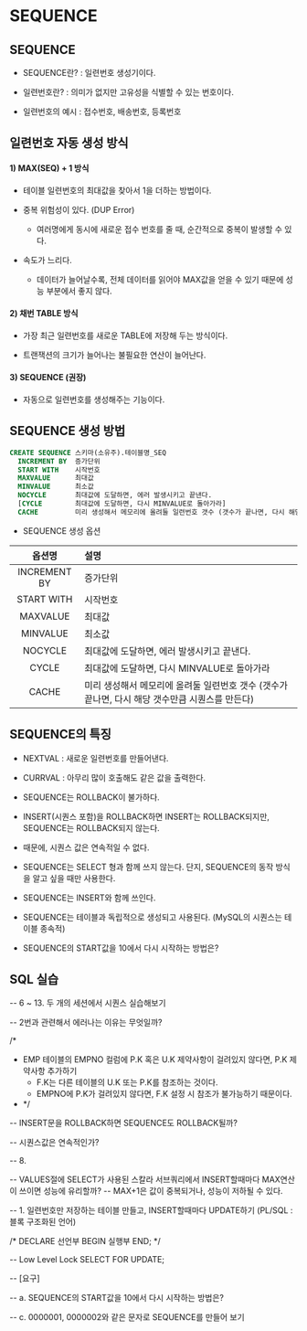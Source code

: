 # SEQUENCE

## SEQUENCE
- SEQUENCE란? : 일련번호 생성기이다.  

- 일련번호란? : 의미가 없지만 고유성을 식별할 수 있는 번호이다.

- 일련번호의 예시 : 접수번호, 배송번호, 등록번호


## 일련번호 자동 생성 방식

#### 1) MAX(SEQ) + 1 방식
- 테이블 일련번호의 최대값을 찾아서 1을 더하는 방법이다.

- 중복 위험성이 있다. (DUP Error)

  - 여러명에게 동시에 새로운 접수 번호를 줄 때, 순간적으로 중복이 발생할 수 있다.

- 속도가 느리다. 

  - 데이터가 늘어날수록, 전체 데이터를 읽어야 MAX값을 얻을 수 있기 때문에 성능 부분에서 좋지 않다. 


#### 2) 채번 TABLE 방식

- 가장 최근 일련번호를 새로운 TABLE에 저장해 두는 방식이다. 

- 트랜잭션의 크기가 늘어나는 불필요한 연산이 늘어난다. 

#### 3) SEQUENCE (권장)

- 자동으로 일련번호를 생성해주는 기능이다.

## SEQUENCE 생성 방법

```SQL
CREATE SEQUENCE 스키마(소유주).테이블명_SEQ
  INCREMENT BY  증가단위
  START WITH    시작번호
  MAXVALUE      최대값
  MINVALUE      최소값
  NOCYCLE       최대값에 도달하면, 에러 발생시키고 끝낸다.
  [CYCLE        최대값에 도달하면, 다시 MINVALUE로 돌아가라]
  CACHE         미리 생성해서 메모리에 올려둘 일련번호 갯수 (갯수가 끝나면, 다시 해당 갯수만큼 시퀀스를 만든다)
```

 - SEQUENCE 생성 옵션

|옵션명        |설명   |
|:------------:|:-----|
|INCREMENT BY  |증가단위|
|START WITH    |시작번호|
|MAXVALUE      |최대값|
|MINVALUE      |최소값|
|NOCYCLE       |최대값에 도달하면, 에러 발생시키고 끝낸다.|
|CYCLE         |최대값에 도달하면, 다시 MINVALUE로 돌아가라|
|CACHE         |미리 생성해서 메모리에 올려둘 일련번호 갯수 (갯수가 끝나면, 다시 해당 갯수만큼 시퀀스를 만든다)|



## SEQUENCE의 특징

- NEXTVAL : 새로운 일련번호를 만들어낸다.

- CURRVAL : 아무리 많이 호출해도 같은 값을 출력한다. 

- SEQUENCE는 ROLLBACK이 불가하다.

- INSERT(시퀀스 포함)을 ROLLBACK하면 INSERT는 ROLLBACK되지만, SEQUENCE는 ROLLBACK되지 않는다.

- 때문에, 시퀀스 값은 연속적일 수 없다. 

- SEQUENCE는 SELECT 형과 함께 쓰지 않는다. 단지, SEQUENCE의 동작 방식을 알고 싶을 때만 사용한다. 

- SEQUENCE는 INSERT와 함께 쓰인다. 

- SEQUENCE는 테이블과 독립적으로 생성되고 사용된다. (MySQL의 시퀀스는 테이블 종속적)


- SEQUENCE의 START값을 10에서 다시 시작하는 방법은?


## SQL 실습

-- 6 ~ 13. 두 개의 세션에서 시퀀스 실습해보기

-- 2번과 관련해서 에러나는 이유는 무엇일까?

/*
- EMP 테이블의 EMPNO 컬럼에 P.K 혹은 U.K 제약사항이 걸려있지 않다면,  P.K 제약사항 추가하기
  - F.K는 다른 테이블의 U.K 또는 P.K를 참조하는 것이다. 
  - EMPNO에 P.K가 걸려있지 않다면, F.K 설정 시 참조가 불가능하기 때문이다.
- */

-- INSERT문을 ROLLBACK하면 SEQUENCE도 ROLLBACK될까?

-- 시퀀스값은 연속적인가?

-- 8. 

-- VALUES절에 SELECT가 사용된 스칼라 서브쿼리에서 INSERT할때마다 MAX연산이 쓰이면 성능에 유리할까?
-- MAX+1은 값이 중복되거나, 성능이 저하될 수 있다.


-- 1. 일련번호만 저장하는 테이블 만들고, INSERT할때마다 UPDATE하기 (PL/SQL : 블록 구조화된 언어)

/*
DECLARE
  선언부
BEGIN
  실행부
END;
*/

-- Low Level Lock
SELECT FOR UPDATE;


-- [요구]

-- a. SEQUENCE의 START값을 10에서 다시 시작하는 방법은?


-- c. 0000001, 0000002와 같은 문자로 SEQUENCE를 만들어 보기

